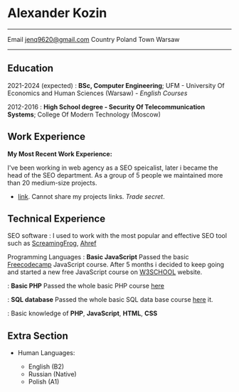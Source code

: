 Alexander Kozin 
============

-------------------     ----------------------------
Email                        jenq9620@gmail.com
Country                      Poland
Town                         Warsaw
-------------------     ----------------------------

Education
---------

2021-2024 (expected)
:   **BSc, Computer Engineering**; UFM - University Of Economics and Human Sciences (Warsaw) - *English Courses*


2012-2016
:   **High School degree - Security Of Telecommunication Systems**; College Of Modern Technology (Moscow)


Work Experience
----------

**My Most Recent Work Experience:**

I've been working in web agency as a SEO speicalist, later i became the head of the SEO department. As a group of 5 people we maintained more than 20 medium-size projects. 

* [link](http://www.example.com). Cannot share my projects links. *Trade secret*.



Technical Experience
--------------------


SEO software
:   I used to work with the most popular and effective SEO tool such as              [ScreamingFrog](https://www.screamingfrog.co.uk/seo-spider/), [Ahref](https://ahtrefs.com)

Programming Languages
:   **Basic JavaScript** Passed the basic [Freecodecamp](https://freecodecamp.org) JavaScript course. After 5 months i decided to keep going and started a new free JavaScript course on [W3SCHOOL](https://w3schools.com/js/default.asp) website. 

:   **Basic PHP** Passed the whole basic PHP course [here](https://w3schools.com/php/default.asp)

:   **SQL database** Passed the whole basic SQL data base course [here](https://w3schools.com/sql/default.asp)
    it.

:   Basic knowledge of **PHP**, **JavaScript**, **HTML**, **CSS**


Extra Section
----------------------------------------

* Human Languages:

     * English (B2)
     * Russian (Native)
     * Polish (A1)
